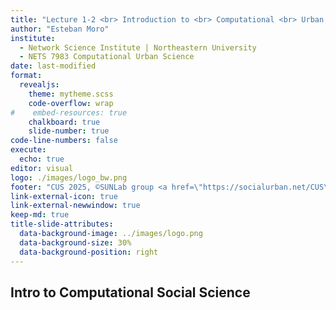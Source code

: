 ```yaml
---
title: "Lecture 1-2 <br> Introduction to <br> Computational <br> Urban <br> Science"
author: "Esteban Moro"
institute:
  - Network Science Institute | Northeastern University
  - NETS 7983 Computational Urban Science 
date: last-modified
format: 
  revealjs:
    theme: mytheme.scss
    code-overflow: wrap
#    embed-resources: true
    chalkboard: true
    slide-number: true
code-line-numbers: false
execute:
  echo: true
editor: visual
logo: ./images/logo_bw.png
footer: "CUS 2025, ©SUNLab group <a href=\"https://socialurban.net/CUS\">socialurban.net/CUS</a>"
link-external-icon: true
link-external-newwindow: true
keep-md: true
title-slide-attributes:
  data-background-image: ../images/logo.png
  data-background-size: 30%
  data-background-position: right
---
```







## Intro to Computational Social Science